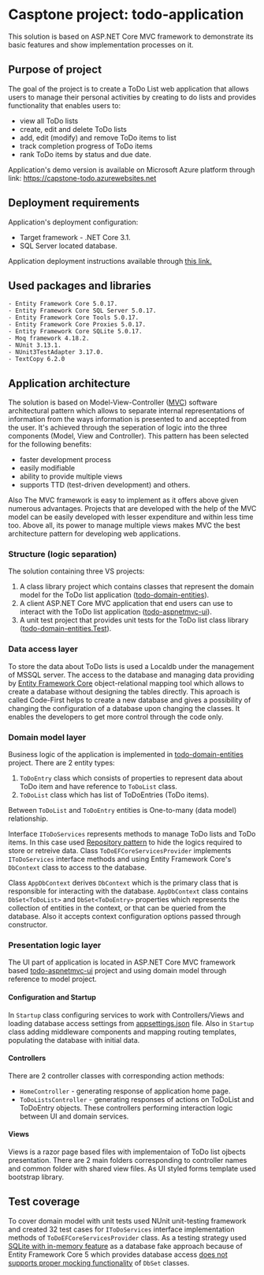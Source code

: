 # Casptone project: todo-application
This solution is based on ASP.NET Core MVC framework to demonstrate its basic features and show implementation processes on it.

## Purpose of project
The goal of the project is to create a ToDo List web application that allows users to manage their personal activities by creating to do lists 
and provides functionality that enables users to:
- view all ToDo lists
- create, edit and delete ToDo lists
- add, edit (modify) and remove ToDo items to list
- track completion progress of ToDo items
- rank ToDo items by status and due date.

Application's demo version is available on Microsoft Azure platform through link:
https://capstone-todo.azurewebsites.net

## Deployment requirements
Application's deployment configuration:
- Target framework - .NET Core 3.1.
- SQL Server located database.

Application deployment instructions available through [this link.](https://learn.microsoft.com/en-us/azure/app-service/tutorial-dotnetcore-sqldb-app)

## Used packages and libraries
	- Entity Framework Core 5.0.17.
	- Entity Framework Core SQL Server 5.0.17.
	- Entity Framework Core Tools 5.0.17.
	- Entity Framework Core Proxies 5.0.17.
	- Entity Framework Core SQLite 5.0.17.
	- Moq framework 4.18.2.
	- NUnit 3.13.1.
	- NUnit3TestAdapter 3.17.0.
	- TextCopy 6.2.0


## Application architecture
The solution is based on Model-View-Controller ([MVC](https://en.wikipedia.org/wiki/Model-view-controller)) software architectural pattern which 
allows to separate internal representations of information from the ways information is presented to and accepted from the user. It's achieved through the
seperation of logic into the three components (Model, View and Controller). This pattern has been selected for the following benefits:
- faster development process
- easily modifiable
- ability to provide multiple views
- supports TTD (test-driven development) and others.

Also The MVC framework is easy to implement as it offers above given numerous advantages. 
Projects that are developed with the help of the MVC model can be easily developed with lesser expenditure and within less time too. 
Above all, its power to manage multiple views makes MVC the best architecture pattern for developing web applications.


### Structure (logic separation)
The solution containing three VS projects:
1. A class library project which contains classes that represent the domain model for the ToDo list application ([todo-domain-entities](./todo-domain-entities/)).
2. A client ASP.NET Core MVC application that end users can use to interact with the ToDo list application ([todo-aspnetmvc-ui](./todo-aspnetmvc-ui/)).
3. A unit test project that provides unit tests for the ToDo list class library ([todo-domain-entities.Test](./todo-domain-entities.Test/)).


### Data access layer
To store the data about ToDo lists is used a Localdb under the management of MSSQL server. The access to the database and managing data providing 
by [Entity Framework Core](https://learn.microsoft.com/en-us/ef/core/) object-relational mapping tool which allows to create a database without designing the tables directly. This aproach is called 
Code-First helps to create a new database and gives a possibility of changing the configuration of a database upon changing the classes. 
It enables the developers to get more control through the code only.


### Domain model layer
Business logic of the application is implemented in [todo-domain-entities](./todo-domain-entities/) project. There are 2 entity types:
1. `ToDoEntry` class which consists of properties to represent data about ToDo item and have reference to `ToDoList` class.
2. `ToDoList` class which has list of ToDoEntries (ToDo items).

Between `ToDoList` and `ToDoEntry` entities is One-to-many (data model) relationship.

Interface `IToDoServices` represents methods to manage ToDo lists and ToDo items. In this case used 
[Repository pattern](https://learn.microsoft.com/en-us/dotnet/architecture/microservices/microservice-ddd-cqrs-patterns/infrastructure-persistence-layer-design) 
to hide the logics required to store or retreive data. Class `ToDoEFCoreServicesProvider` implements `IToDoServices` interface methods and 
using Entity Framework Core's `DbContext` class to access to the database.

Class `AppDbContext` derives `DbContext` which is the primary class that is responsible for interacting with the database. 
`AppDbContext` class contains `DbSet<ToDoList>` and `DbSet<ToDoEntry>` properties which represents the collection of entities in the context, 
or that can be queried from the database. Also it accepts context configuration options passed through constructor.


### Presentation logic layer
The UI part of application is located in ASP.NET Core MVC framework based [todo-aspnetmvc-ui](./todo-aspnetmvc-ui/) project and using domain model through reference to model project.

#### Configuration and Startup
In `Startup` class configuring services to work with Controllers/Views and loading database access settings from [appsettings.json](./todo-aspnetmvc-ui/appsettings.json) file. Also in `Startup` class adding middleware components and mapping routing templates, populating the database with initial data.

#### Controllers
There are 2 controller classes with corresponding action methods:
- `HomeController` - generating response of application home page.
- `ToDoListsController` - generating responses of actions on ToDoList and ToDoEntry objects.
These controllers performing interaction logic between UI and domain services.

#### Views
Views is a razor page based files with implementaion of ToDo list ojbects presentation. There are 2 main folders corresponding to controller names and common folder with shared view files. As UI styled forms template used bootstrap library.

## Test coverage
To cover domain model with unit tests used NUnit unit-testing framework and created 32 test cases for `IToDoServices` interface implementation methods of `ToDoEFCoreServicesProvider` class. As a testing strategy used [SQLite with in-memory feature](https://learn.microsoft.com/en-us/ef/core/testing/choosing-a-testing-strategy#sqlite-as-a-database-fake) as a database fake approach because of Entity Framework Core 5 which provides database access [does not supports proper mocking functionality](https://learn.microsoft.com/en-us/ef/core/testing/choosing-a-testing-strategy#mocking-or-stubbing-dbcontext-and-dbset) of `DbSet` classes.
